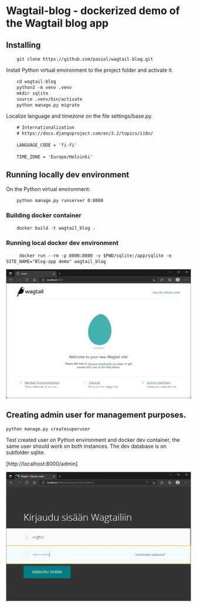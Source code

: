 # Wagtail-blog - dockerized demo of the Wagtail blog app

## Installing

        git clone https://github.com/pasiol/wagtail-blog.git
        
Install Python virtual environment to the project folder and activate it.

        cd wagtail-blog
        python3 -m venv .venv
        mkdir sqlite
        source .venv/bin/activate
        python manage.py migrate

Localize language and timezone on the file settings/base.py.

        # Internationalization
        # https://docs.djangoproject.com/en/3.2/topics/i18n/

        LANGUAGE_CODE = 'fi-fi'

        TIME_ZONE = 'Europe/Helsinki'


## Running locally dev environment

On the Python virtual environment:

        python manage.py runserver 0:8000

### Building docker container

        docker build -t wagtail_blog .

### Running local docker dev environment

         docker run --rm -p 8000:8000 -v $PWD/sqlite:/app/sqlite -e SITE_NAME="Blog-app demo" wagtail_blog

![Welcome page after the installation](images/server.PNG)

## Creating admin user for management purposes.

    python manage.py createsuperuser

Test created user on Python environment and docker dev container, the same user should work on both instances. The dev database is on subfolder sqlite.

[http://localhost:8000/admin]

![Admin site](images/admin.PNG)